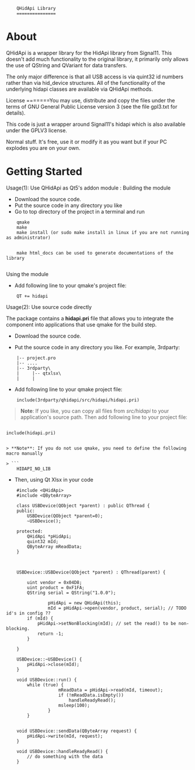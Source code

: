 		QHidApi Library
		===============
		
About
=====

QHidApi is a wrapper library for the HidApi library from Signal11. This doesn't
add much functionality to the original library, it primarily only allows the use 
of QString and QVariant for data transfers.

The only major difference is that all USB access is via quint32 id numbers 
rather than via hid_device structures. All of the functionality of the underlying
hidapi classes are available via QHidApi methods.

License
=======You may use, distribute and copy the files under the terms of
GNU General Public License version 3 (see the file gpl3.txt for details).

This code is just a wrapper around Signal11's hidapi which is also available
under the GPLV3 license.

Normal stuff. It's free, use it or modify it as you want but if your PC explodes
you are on your own.

Getting Started
===============

Usage(1): Use QHidApi as Qt5's addon module :
Building the module 

* Download the source code.
* Put the source code in any directory you like
* Go to top directory of the project in a terminal and run

```
    qmake
    make
    make install (or sudo make install in linux if you are not running as administrator)


    make html_docs can be used to generate documentations of the library
    
```
Using the module

* Add following line to your qmake's project file:

```
    QT += hidapi
```

Usage(2): Use source code directly

The package contains a **hidapi.pri** file that allows you to integrate the component into applications that use qmake for the build step.

* Download the source code.

* Put the source code in any directory you like. For example, 3rdparty:

```
    |-- project.pro
    |-- ....
    |-- 3rdparty\
    |     |-- qtxlsx\
    |     |
```

* Add following line to your qmake project file:

```
    include(3rdparty/qhidapi/src/hidapi/hidapi.pri)
```

> **Note**: If you like, you can copy all files from *src/hidapi* to your application's source path. Then add following line to your project file:

> ```
    include(hidapi.pri)
```

> **Note**: If you do not use qmake, you need to define the following macro manually

> ```
    HIDAPI_NO_LIB
```


* Then, using Qt Xlsx in your code

```
	#include <QHidApi>
	#include <QByteArray>
	
	class USBDevice(QObject *parent) : public QThread {
	public:
		USBDevice(QObject *parent=0);
		~USBDevice();
		
	protected:
		QHidApi *pHidApi;
		quint32 mId;
		QByteArray mReadData;
	}
	
	
    
    USBDevice::USBDevice(QObject *parent) : QThread(parent) {
    
		uint vendor = 0x04D8;
		uint product = 0xF1FA;
		QString serial = QString("1.0.0");
		
                pHidApi = new QHidApi(this);
                mId = pHidApi->open(vendor, product, serial); // TODO id's in config ??
		if (mId) {
			pHidApi->setNonBlocking(mId); // set the read() to be non-blocking.	
			return -1;
		}
		
	}
	
	USBDevice::~USBDevice() {
		pHidApi->close(mId);
	}
	
	void USBDevice::run() {
		while (true) {
                    mReadData = pHidApi->read(mId, timeout);
                    if (!mReadData.isEmpty())
                        handleReadyRead();
                    msleep(100);
                }
        }

	
	void USBDevice::sendData(QByteArray request) {
		pHidApi->write(mId, request);
	}

	void USBDevice::handleReadyRead() {
		// do something with the data
	}
 ```
